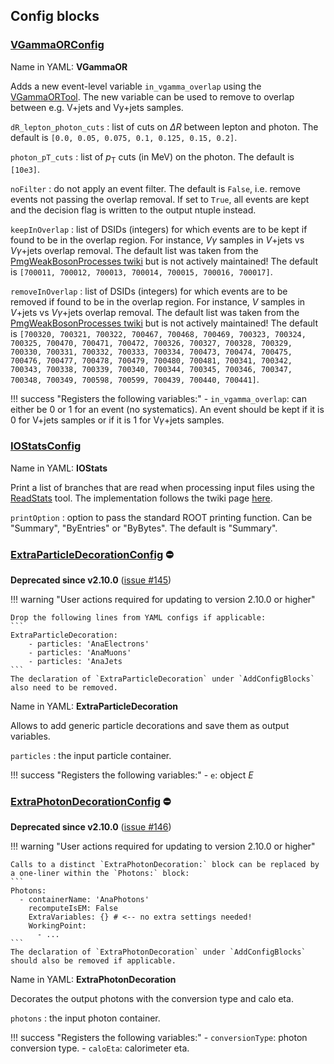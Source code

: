 <!---
## Make-methods

!!! warning
    No such method exist for experimental algorithms!
--->

## Config blocks

### [VGammaORConfig](https://acode-browser1.usatlas.bnl.gov/lxr/source/athena/PhysicsAnalysis/Algorithms/AsgAnalysisAlgorithms/python/VGammaORConfig.py)
Name in YAML: **VGammaOR**

Adds a new event-level variable `in_vgamma_overlap` using the [VGammaORTool](https://twiki.cern.ch/twiki/bin/viewauth/AtlasProtected/VGammaORTool). The new variable can be used to remove to overlap between e.g. V+jets and Vy+jets samples.

`dR_lepton_photon_cuts`
:   list of cuts on $\Delta R$ between lepton and photon. The default is `[0.0, 0.05, 0.075, 0.1, 0.125, 0.15, 0.2]`.

`photon_pT_cuts`
:   list of $p_\mathrm{T}$ cuts (in MeV) on the photon. The default is `[10e3]`.

`noFilter`
:   do not apply an event filter. The default is `False`, i.e. remove events not passing the overlap removal. If set to `True`, all events are kept and the decision flag is written to the output ntuple instead.

`keepInOverlap`
:   list of DSIDs (integers) for which events are to be kept if found to be in the overlap region. For instance, $V\gamma$ samples in $V+$jets vs $V\gamma+$jets overlap removal. The default list was taken from the [PmgWeakBosonProcesses twiki](https://twiki.cern.ch/twiki/bin/view/AtlasProtected/PmgWeakBosonProcesses) but is not actively maintained! The default is `[700011, 700012, 700013, 700014, 700015, 700016, 700017]`.

`removeInOverlap`
:   list of DSIDs (integers) for which events are to be removed if found to be in the overlap region. For instance, $V$ samples in $V+$jets vs $V\gamma+$jets overlap removal. The default list was taken from the [PmgWeakBosonProcesses twiki](https://twiki.cern.ch/twiki/bin/view/AtlasProtected/PmgWeakBosonProcesses) but is not actively maintained! The default is `[700320, 700321, 700322, 700467, 700468, 700469, 700323, 700324, 700325, 700470, 700471, 700472, 700326, 700327, 700328, 700329, 700330, 700331, 700332, 700333, 700334, 700473, 700474, 700475, 700476, 700477, 700478, 700479, 700480, 700481, 700341, 700342, 700343, 700338, 700339, 700340, 700344, 700345, 700346, 700347, 700348, 700349, 700598, 700599, 700439, 700440, 700441]`.

!!! success "Registers the following variables:"
    - `in_vgamma_overlap`: can either be 0 or 1 for an event (no systematics). An event should be kept if it is 0 for V+jets samples or if it is 1 for V$\gamma$+jets samples.

### [IOStatsConfig](https://acode-browser1.usatlas.bnl.gov/lxr/source/athena/PhysicsAnalysis/Algorithms/AsgAnalysisAlgorithms/python/AsgAnalysisConfig.py)
Name in YAML: **IOStats**

Print a list of branches that are read when processing input files using the [ReadStats](https://acode-browser1.usatlas.bnl.gov/lxr/source/athena/Event/xAOD/xAODCore/xAODCore/tools/ReadStats.h) tool. The implementation follows the twiki page [here](https://twiki.cern.ch/twiki/bin/view/AtlasProtected/DerivationFramework#Checking_What_Branches_an_Analys).

`printOption`
:   option to pass the standard ROOT printing function. Can be "Summary", "ByEntries" or "ByBytes". The default is "Summary".

### [ExtraParticleDecorationConfig](https://gitlab.cern.ch/atlasphys-top/reco/TopCPToolkit/-/blob/v2.9.2/source/TopCPToolkit/python/ExtraParticleDecorationConfig.py) :no_entry:

**Deprecated since v2.10.0** ([issue #145](https://gitlab.cern.ch/atlasphys-top/reco/TopCPToolkit/-/issues/145))

!!! warning "User actions required for updating to version 2.10.0 or higher"

    Drop the following lines from YAML configs if applicable:
    ```
    ExtraParticleDecoration:
        - particles: 'AnaElectrons'
        - particles: 'AnaMuons'
        - particles: 'AnaJets
    ```
    The declaration of `ExtraParticleDecoration` under `AddConfigBlocks` also need to be removed.

Name in YAML: **ExtraParticleDecoration**

Allows to add generic particle decorations and save them as output variables.

`particles`
:   the input particle container.

!!! success "Registers the following variables:"
    - `e`: object $E$

### [ExtraPhotonDecorationConfig](https://gitlab.cern.ch/atlasphys-top/reco/TopCPToolkit/-/blob/main/v2.9.2/TopCPToolkit/python/ExtraPhotonDecorationConfig.py) :no_entry:
**Deprecated since v2.10.0** ([issue #146](https://gitlab.cern.ch/atlasphys-top/reco/TopCPToolkit/-/issues/146))

!!! warning "User actions required for updating to version 2.10.0 or higher"

    Calls to a distinct `ExtraPhotonDecoration:` block can be replaced by a one-liner within the `Photons:` block:
    ```
    Photons:
      - containerName: 'AnaPhotons'
        recomputeIsEM: False
        ExtraVariables: {} # <-- no extra settings needed!
        WorkingPoint:
          - ...
    ```
    The declaration of `ExtraPhotonDecoration` under `AddConfigBlocks` should also be removed if applicable.

Name in YAML: **ExtraPhotonDecoration**

Decorates the output photons with the conversion type and calo eta.

`photons`
:   the input photon container.

!!! success "Registers the following variables:"
    - `conversionType`: photon conversion type.
    - `caloEta`: calorimeter eta.
